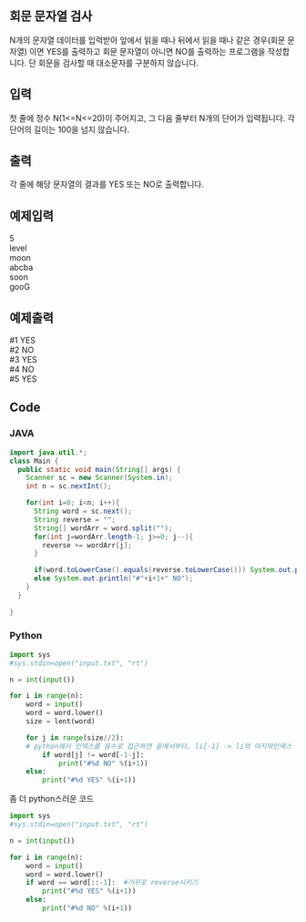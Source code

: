 ## 회문 문자열 검사    
N개의 문자열 데이터를 입력받아 앞에서 읽을 때나 뒤에서 읽을 때나 같은 경우(회문 문자열) 이면 YES를 출력하고 
회문 문자열이 아니면 NO를 출력하는 프로그램을 작성합니다. 단 회문을 검사할 때 대소문자를 구분하지 않습니다.   
   
## 입력   
첫 줄에 정수 N(1<=N<=20)이 주어지고, 그 다음 줄부터 N개의 단어가 입력됩니다. 각 단어의 길이는 100을 넘지 않습니다.    
   
## 출력    
각 줄에 해당 문자열의 결과를 YES 또는 NO로 출력합니다.     
   
## 예제입력                                   
5   
level   
moon   
abcba   
soon   
gooG   
   
## 예제출력     
#1 YES   
#2 NO   
#3 YES   
#4 NO   
#5 YES    
   
## Code   
### JAVA   
```java
import java.util.*;
class Main {
  public static void main(String[] args) {
    Scanner sc = new Scanner(System.in);
    int n = sc.nextInt();

    for(int i=0; i<n; i++){
      String word = sc.next();
      String reverse = "";
      String[] wordArr = word.split("");
      for(int j=wordArr.length-1; j>=0; j--){
        reverse += wordArr[j];
      }

      if(word.toLowerCase().equals(reverse.toLowerCase())) System.out.println("#"+i+1+" YES");
      else System.out.println("#"+i+1+" NO");
    }
  } 
 
}
```
### Python   
```python
import sys
#sys.stdin=open("input.txt", "rt")

n = int(input())

for i in range(n):
    word = input()
    word = word.lower()
    size = lent(word)

    for j in range(size//2):
    # python에서 인덱스를 음수로 접근하면 끝에서부터. li[-1] -> li의 마지막인덱스
        if word[j] != word[-1-j]:
            print("#%d NO" %(i+1))
    else:
        print("#%d YES" %(i+1))
```
좀 더 python스러운 코드
```python
import sys
#sys.stdin=open("input.txt", "rt")

n = int(input())

for i in range(n):
    word = input()
    word = word.lower()
    if word == word[::-1]:  #거꾸로 reverse시키기
        print("#%d YES" %(i+1))
    else:
        print("#%d NO" %(i+1))
```
